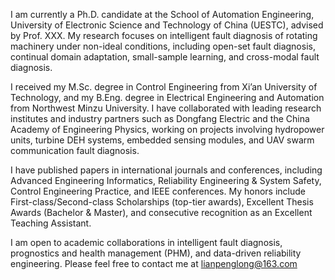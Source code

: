 I am currently a Ph.D. candidate at the School of Automation Engineering, University of Electronic Science and Technology of China (UESTC), advised by Prof. XXX. My research focuses on intelligent fault diagnosis of rotating machinery under non-ideal conditions, including open-set fault diagnosis, continual domain adaptation, small-sample learning, and cross-modal fault diagnosis.

I received my M.Sc. degree in Control Engineering from Xi’an University of Technology, and my B.Eng. degree in Electrical Engineering and Automation from Northwest Minzu University. I have collaborated with leading research institutes and industry partners such as Dongfang Electric and the China Academy of Engineering Physics, working on projects involving hydropower units, turbine DEH systems, embedded sensing modules, and UAV swarm communication fault diagnosis.

I have published papers in international journals and conferences, including Advanced Engineering Informatics, Reliability Engineering & System Safety, Control Engineering Practice, and IEEE conferences. My honors include First-class/Second-class Scholarships (top-tier awards), Excellent Thesis Awards (Bachelor & Master), and consecutive recognition as an Excellent Teaching Assistant.

I am open to academic collaborations in intelligent fault diagnosis, prognostics and health management (PHM), and data-driven reliability engineering. Please feel free to contact me at lianpenglong@163.com
